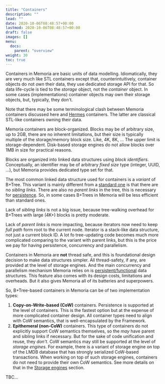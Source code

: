 ```yaml
---
title: "Containers"
description: ""
lead: ""
date: 2020-10-06T08:48:57+00:00
lastmod: 2020-10-06T08:48:57+00:00
draft: false
images: []
menu:
  docs:
    parent: "overview"
weight: 30
toc: true
---
```


Containers in Memoria are basic units of data modelling. Idiomatically, they are very much like STL containers except that, counterintuitively, container objects do not *own* their data, they use dedicated storage API for that. So data life-cycle is tied to the *storage* object, not the *container* object. In some cases (implementations) container objects may own their storage objects, but, typically, they don't.

Note that there may be some terminological clash between Memoria containers discussed here and [Hermes](/docs/overview/hermes) containers. The latter are classical STL-like containers owning their data.

Memoria containers are block-organized. Blocks may be of arbitrary size, up to 2GB, there are no inherent limitations, but their size is typically multiple of the storage/memory block size. Like, 4K, 8K, ... The upper limit is storage-dependent. Disk-based storage engines do not allow blocks over 1MB in size for practical reasons.

Blocks are organized into linked data structures using *block identifiers*. Conceptually, an identifier may be of arbitrary *fixed size* type (integer, UUID, ...), but Memoria provides dedicated type set for that. 

The most common linked data structure used for containers is a *variant* of B+Tree. This variant is mainly different from a [standard one](https://en.wikipedia.org/wiki/B%2B_tree) is that there are no *sibling links*. There are also no *parent links* in the tree, this is necessary for [persistence](https://en.wikipedia.org/wiki/Persistent_data_structure). So, in some cases B+Trees in Memoria will be less efficient than standard ones.

Lack of *sibling links* is not a big issue, because tree-walking overhead for B+Trees with large (4K+) blocks is pretty moderate. 

Lack of *parent links* is more impacting, because iterators now need to keep *full path* form root to the current node. Iterator is a stack-like data structure, not just a current block ID. A lot fo tree-updating code becomes much more complicated comparing to the variant with parent links, but this is the price we pay for having persistence, concurrency and parallelism.

Containers in Memoria are **not** thread safe, and this is foundational design decision to make data structures simpler. All thread-safety, if any, are provided at the level of storage engines. And the main concurrency and parallelism mechanism Memoria relies on is [persistent/functional](https://en.wikipedia.org/wiki/Persistent_data_structure) data structures. This feature also comes with its design costs, limitations and overheads. But it also gives Memoria all of its batteries and superpowers.

So, B+Tree-based containers in Memoria can be of two implementation types:

1. **Copy-on-Write-based (CoW)** containers. Persistence is supported at the level of containers. This is the fastest option but at the expense of more complicated container design. All container types need to align with CoW semantics, that is well-encapsulated by the Framework.
2. **Epithemeral (non-CoW)** containers. This type of containers do not explicitly support CoW semantics themselves, so the *may* have parent and sibling links if necessary. But for the sake of code unification and reuse, they *don't*. CoW semantics may still be supported at the level of *storage engines*. For example, there is a variant of storage engine on top of the LMDB database that has strongly serialized CoW-based transactions. When working on top of such storage engines, containers do not need to provide their own CoW semantics. See more details on that in the [Storage engines](/docs/overview/storage/) section.





TBC...

